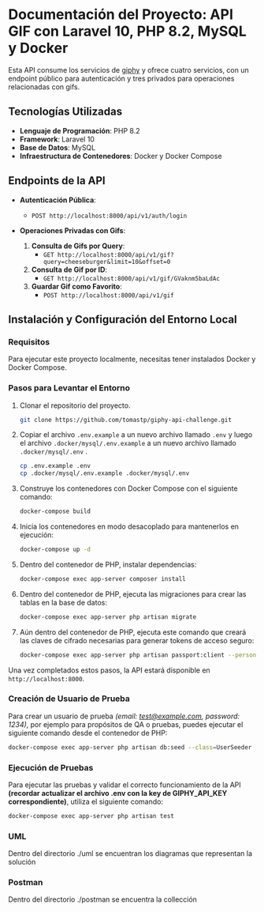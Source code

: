 
# Documentación del Proyecto: API GIF con Laravel 10, PHP 8.2, MySQL y Docker

Esta API consume los servicios de [giphy](https://giphy.com/) y ofrece cuatro servicios, con un endpoint público para autenticación y tres privados para operaciones relacionadas con gifs.

## Tecnologías Utilizadas
- **Lenguaje de Programación**: PHP 8.2
- **Framework**: Laravel 10
- **Base de Datos**: MySQL
- **Infraestructura de Contenedores**: Docker y Docker Compose

## Endpoints de la API
- **Autenticación Pública**: 
  - `POST http://localhost:8000/api/v1/auth/login`
  
- **Operaciones Privadas con Gifs**:
  1. **Consulta de Gifs por Query**:
     - `GET http://localhost:8000/api/v1/gif?query=cheeseburger&limit=10&offset=0`
  2. **Consulta de Gif por ID**:
     - `GET http://localhost:8000/api/v1/gif/GVaknm5baLdAc`
  3. **Guardar Gif como Favorito**:
     - `POST http://localhost:8000/api/v1/gif`

## Instalación y Configuración del Entorno Local

### Requisitos
Para ejecutar este proyecto localmente, necesitas tener instalados Docker y Docker Compose.

### Pasos para Levantar el Entorno
1. Clonar el repositorio del proyecto.

    ```bash
    git clone https://github.com/tomastp/giphy-api-challenge.git
    ```

2. Copiar el archivo `.env.example` a un nuevo archivo llamado `.env` y luego el archivo `.docker/mysql/.env.example` a un nuevo archivo llamado `.docker/mysql/.env` .

    ```bash
    cp .env.example .env
    cp .docker/mysql/.env.example .docker/mysql/.env
    ```

3. Construye los contenedores con Docker Compose con el siguiente comando:

   ```bash
   docker-compose build
   ```

4. Inicia los contenedores en modo desacoplado para mantenerlos en ejecución:

   ```bash
   docker-compose up -d
   ```

5. Dentro del contenedor de PHP, instalar dependencias:

   ```bash
   docker-compose exec app-server composer install
   ```

6. Dentro del contenedor de PHP, ejecuta las migraciones para crear las tablas en la base de datos:

   ```bash
   docker-compose exec app-server php artisan migrate
   ```

7. Aún dentro del contenedor de PHP, ejecuta este comando que creará las claves de cifrado necesarias para generar tokens de acceso seguro:

   ```bash
   docker-compose exec app-server php artisan passport:client --personal --no-interaction
   ```

Una vez completados estos pasos, la API estará disponible en `http://localhost:8000`.

### Creación de Usuario de Prueba
Para crear un usuario de prueba *(email: test@example.com, password: 1234)*, por ejemplo para propósitos de QA o pruebas, puedes ejecutar el siguiente comando desde el contenedor de PHP:

```bash
docker-compose exec app-server php artisan db:seed --class=UserSeeder
```

### Ejecución de Pruebas
Para ejecutar las pruebas y validar el correcto funcionamiento de la API **(recordar actualizar el archivo .env con la key de GIPHY_API_KEY correspondiente)**, utiliza el siguiente comando:

```bash
docker-compose exec app-server php artisan test
```

### UML
Dentro del directorio ./uml se encuentran los diagramas que representan la solución

### Postman
Dentro del directorio ./postman se encuentra la collección
